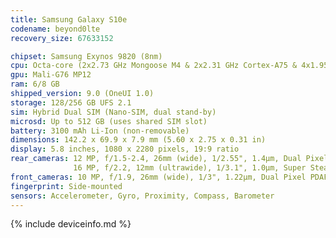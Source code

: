 ```yaml
---
title: Samsung Galaxy S10e
codename: beyond0lte
recovery_size: 67633152

chipset: Samsung Exynos 9820 (8nm)
cpu: Octa-core (2x2.73 GHz Mongoose M4 & 2x2.31 GHz Cortex-A75 & 4x1.95 GHz Cortex-A55)
gpu: Mali-G76 MP12
ram: 6/8 GB
shipped_version: 9.0 (OneUI 1.0)
storage: 128/256 GB UFS 2.1
sim: Hybrid Dual SIM (Nano-SIM, dual stand-by)
microsd: Up to 512 GB (uses shared SIM slot)
battery: 3100 mAh Li-Ion (non-removable)
dimensions: 142.2 x 69.9 x 7.9 mm (5.60 x 2.75 x 0.31 in)
display: 5.8 inches, 1080 x 2280 pixels, 19:9 ratio
rear_cameras: 12 MP, f/1.5-2.4, 26mm (wide), 1/2.55", 1.4µm, Dual Pixel PDAF, OIS;
              16 MP, f/2.2, 12mm (ultrawide), 1/3.1", 1.0µm, Super Steady video
front_cameras: 10 MP, f/1.9, 26mm (wide), 1/3", 1.22µm, Dual Pixel PDAF
fingerprint: Side-mounted
sensors: Accelerometer, Gyro, Proximity, Compass, Barometer
---
```


{% include deviceinfo.md %}
